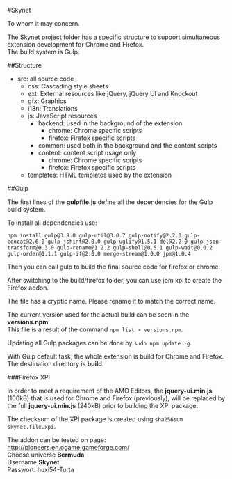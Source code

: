 #Skynet

To whom it may concern.

The Skynet project folder has a specific structure to support simultaneous extension development
for Chrome and Firefox.  
The build system is Gulp.

##Structure

- src: all source code
    - css: Cascading style sheets
    - ext: External resources like jQuery, jQuery UI and Knockout
    - gfx: Graphics
    - i18n: Translations
    - js: JavaScript resources
        - backend: used in the background of the extension
            - chrome: Chrome specific scripts
            - firefox: Firefox specific scripts
        - common: used both in the background and the content scripts
        - content: content script usage only
            - chrome: Chrome specific scripts
            - firefox: Firefox specific scripts
    - templates: HTML templates used by the extension

##Gulp

The first lines of the **gulpfile.js** define all the dependencies for the Gulp build system.

To install all dependencies use:

	npm install gulp@3.9.0 gulp-util@3.0.7 gulp-notify@2.2.0 gulp-concat@2.6.0 gulp-jshint@2.0.0 gulp-uglify@1.5.1 del@2.2.0 gulp-json-transform@0.3.0 gulp-rename@1.2.2 gulp-shell@0.5.1 gulp-wait@0.0.2 gulp-order@1.1.1 gulp-if@2.0.0 merge-stream@1.0.0 jpm@1.0.4

Then you can call gulp to build the final source code for firefox or chrome.

After switching to the build/firefox folder, you can use jpm xpi to create the Firefox addon.

The file has a cryptic name. Please rename it to match the correct name.

The current version used for the actual build can be seen in the **versions.npm**.  
This file is a result of the command `npm list > versions.npm`.

Updating all Gulp packages can be done by `sudo npm update -g`.  

With Gulp default task, the whole extension is build for Chrome and Firefox.  
The destination directory is **build**.

###Firefox XPI

In order to meet a requirement of the AMO Editors, the **jquery-ui.min.js** (100kB) that is used
for Chrome and Firefox (previously), will be replaced by the full **jquery-ui.min.js** (240kB) prior
to building the XPI package.

The checksum of the XPI package is created using `sha256sum skynet.file.xpi`.

The addon can be tested on page: http://pioneers.en.ogame.gameforge.com/  
Choose universe **Bermuda**  
Username **Skynet**  
Passwort: huxi54-Turta